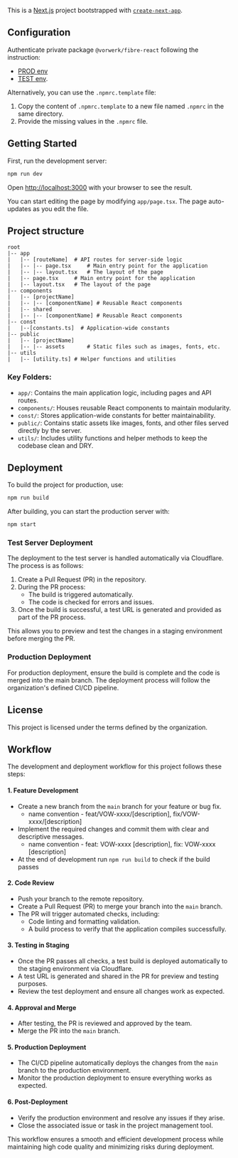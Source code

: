 This is a [Next.js](https://nextjs.org/) project bootstrapped with [`create-next-app`](https://github.com/vercel/next.js/tree/canary/packages/create-next-app).

## Configuration

Authenticate private package `@vorwerk/fibre-react` following the instruction: 
- [PROD env](https://dev.azure.com/Vorwerk-FibreSingleBlend/Storybook/_artifacts/feed/Vorwerk-FibreSingleBlend/connect)
- [TEST env](https://dev.azure.com/Vorwerk-FibreSingleBlend/Storybook/_artifacts/feed/Vorwerk-FibreSingleBlend-TESTING/connect). 

Alternatively, you can use the `.npmrc.template` file:
1. Copy the content of `.npmrc.template` to a new file named `.npmrc` in the same directory.
2. Provide the missing values in the `.npmrc` file.

## Getting Started

First, run the development server:

```bash
npm run dev
```

Open [http://localhost:3000](http://localhost:3000) with your browser to see the result.

You can start editing the page by modifying `app/page.tsx`. The page auto-updates as you edit the file.

## Project structure

```
root
|-- app
|   |-- [routeName]  # API routes for server-side logic
|   |-- |-- page.tsx     # Main entry point for the application
|   |-- |-- layout.tsx   # The layout of the page
|   |-- page.tsx     # Main entry point for the application
|   |-- layout.tsx   # The layout of the page
|-- components
|   |-- [projectName]
|   |-- |-- [componentName] # Reusable React components
|   |-- shared
|   |-- |-- [componentName] # Reusable React components
|-- const
|   |--[constants.ts]  # Application-wide constants
|-- public
|   |-- [projectName]
|   |-- |-- assets       # Static files such as images, fonts, etc.
|-- utils
|   |-- [utility.ts] # Helper functions and utilities
```

### Key Folders:

- `app/`: Contains the main application logic, including pages and API routes.
- `components/`: Houses reusable React components to maintain modularity.
- `const/`: Stores application-wide constants for better maintainability.
- `public/`: Contains static assets like images, fonts, and other files served directly by the server.
- `utils/`: Includes utility functions and helper methods to keep the codebase clean and DRY.


## Deployment
To build the project for production, use:

```bash
npm run build
```

After building, you can start the production server with:

```bash
npm start
```

### Test Server Deployment
The deployment to the test server is handled automatically via Cloudflare. The process is as follows:

1. Create a Pull Request (PR) in the repository.
2. During the PR process:
   - The build is triggered automatically.
   - The code is checked for errors and issues.
3. Once the build is successful, a test URL is generated and provided as part of the PR process.

This allows you to preview and test the changes in a staging environment before merging the PR.

### Production Deployment
For production deployment, ensure the build is complete and the code is merged into the main branch. The deployment process will follow the organization's defined CI/CD pipeline.

## License
This project is licensed under the terms defined by the organization.

## Workflow

The development and deployment workflow for this project follows these steps:

#### 1. Feature Development
   - Create a new branch from the `main` branch for your feature or bug fix.
     - name convention - feat/VOW-xxxx/[description], fix/VOW-xxxx/[description]
   - Implement the required changes and commit them with clear and descriptive messages.
     - name convention - feat: VOW-xxxx [description], fix: VOW-xxxx [description]
   - At the end of development run `npm run build` to check if the build passes

#### 2. Code Review
   - Push your branch to the remote repository.
   - Create a Pull Request (PR) to merge your branch into the `main` branch.
   - The PR will trigger automated checks, including:
     - Code linting and formatting validation.
     - A build process to verify that the application compiles successfully.

#### 3. Testing in Staging
   - Once the PR passes all checks, a test build is deployed automatically to the staging environment via Cloudflare.
   - A test URL is generated and shared in the PR for preview and testing purposes.
   - Review the test deployment and ensure all changes work as expected.

#### 4. Approval and Merge
   - After testing, the PR is reviewed and approved by the team.
   - Merge the PR into the `main` branch.

#### 5. Production Deployment
   - The CI/CD pipeline automatically deploys the changes from the `main` branch to the production environment.
   - Monitor the production deployment to ensure everything works as expected.

#### 6. Post-Deployment
   - Verify the production environment and resolve any issues if they arise.
   - Close the associated issue or task in the project management tool.

This workflow ensures a smooth and efficient development process while maintaining high code quality and minimizing risks during deployment.


